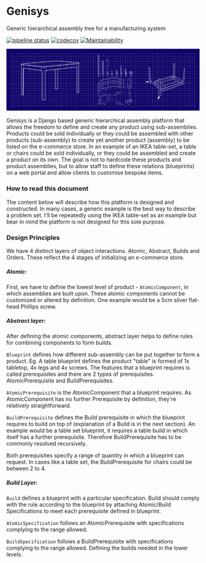 # Genisys
Generic hierarchical assembly tree for a manufacturing system

[![pipeline status](https://gitlab.com/jon67/igenisys/badges/master/pipeline.svg)](https://gitlab.com/jon67/igenisys/commits/master)
[![codecov](https://codecov.io/gh/ivanplex/genisys/branch/master/graph/badge.svg)](https://codecov.io/gh/ivanplex/genisys)
[![Maintainability](https://api.codeclimate.com/v1/badges/c996e20d01c68b2d30a8/maintainability)](https://codeclimate.com/github/ivanplex/genisys/maintainability)

![Banner](docs/img/banner.png)

Genisys is a Django based generic hierarchical assembly platform that allows the freedom to define and create any product using sub-assemblies. Products could be sold individually or they could be assembled with other products (sub-assembly) to create yet another product (assembly) to be listed on the e-commerce store. In an example of an IKEA table-set, a table or chairs could be sold individually, or they could be assembled and create a product on its own. The goal is not to hardcode these products and product assemblies, but to allow staff to define these relations (blueprints) on a web portal and allow clients to customise bespoke items. 

### How to read this document
The content below will describe how this platform is designed and constructed. In many cases, a generic example is the best way to describe a problem set. I'll be repeatedly using the IKEA table-set as an example but bear in mind the platform is not designed for this sole purpose. 

### Design Principles
We have 4 distinct layers of object interactions. Atomic, Abstract, Builds and Orders. These reflect the 4 stages of initializing an e-commerce store. 

##### Atomic:
First, we have to define the lowest level of product - `AtomicComponent`, in which assemblies are built upon. These atomic components cannot be customized or altered by definition. One example would be a 5cm silver flat-head Phillips screw. 

##### Abstract layer:
After defining the atomic components, abstract layer helps to define rules for combining components to form builds. 

`Blueprint` defines how different sub-assembly can be put together to form a product. Eg. A table blueprint defines the product "table" is formed of 1x tabletop, 4x legs and 4x screws. The features that a blueprint requires is called prerequisites and there are 2 types of prerequisites. AtomicPrerequisite and BuildPrerequisites.

`AtomicPrerequisite` is the AtomicComponent that a blueprint requires. As AtomicComponent has no further Prerequisite by definition, they're relatively straightforward.

`BuildPrerequisite` defines the Build prerequisite in which the blueprint requires to build on top of (explanation of a Build is in the next section). An example would be a table set blueprint, it requires a table build in which itself has a further prerequisite. Therefore BuildPrerequisite has to be commonly resolved recursively.

Both prerequisites specify a range of quantity in which a blueprint can request. In cases like a table set, the BuildPrerequisite for chairs could be between 2 to 4. 

##### Build Layer:
`Build` defines a blueprint with a particular specification. Build should comply with the rule according to the blueprint by attaching Atomic/Build Specifications to meet each prerequisite defined in blueprint.

`AtomicSpecification` follows an AtomicPrerequisite with specifications complying to the range allowed.

`BuildSpecification` follows a BuildPrerequisite with specifications complying to the range allowed. Defining the builds needed in the lower levels.


